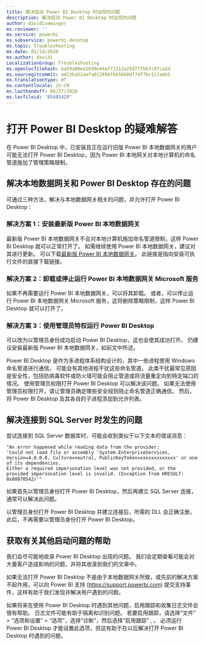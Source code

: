```yaml
---
title: 解决启动 Power BI Desktop 时出现的问题
description: 解决启动 Power BI Desktop 时出现的问题
author: davidiseminger
ms.reviewer: ''
ms.service: powerbi
ms.subservice: powerbi-desktop
ms.topic: troubleshooting
ms.date: 01/14/2020
ms.author: davidi
LocalizationGroup: Troubleshooting
ms.openlocfilehash: ba59a08ee1b50e44af71312a25d77fb67c8fca2d
ms.sourcegitcommit: a453ba52aafa012896f665660df7df7bc117ade5
ms.translationtype: HT
ms.contentlocale: zh-CN
ms.lasthandoff: 06/27/2020
ms.locfileid: "85485429"
---
```

# <a name="troubleshoot-opening-power-bi-desktop"></a>打开 Power BI Desktop 的疑难解答

在 Power BI Desktop 中，已安装且正在运行旧版 Power BI 本地数据网关的用户可能无法打开 Power BI Desktop，因为 Power BI 本地网关对本地计算机的命名管道施加了管理策略限制。

## <a name="resolve-issues-with-the-on-premises-data-gateway-and-power-bi-desktop"></a>解决本地数据网关和 Power BI Desktop 存在的问题

可通过三种方法，解决与本地数据网关相关的问题，并允许打开 Power BI Desktop：

### <a name="resolution-1-install-the-latest-version-of-power-bi-on-premises-data-gateway"></a>解决方案 1：安装最新版 Power BI 本地数据网关

最新版 Power BI 本地数据网关不会对本地计算机施加命名管道限制，这样 Power BI Desktop 就可以正常打开了。 如需继续使用 Power BI 本地数据网关，建议对其进行更新。 可以下载[最新版 Power BI 本地数据网关](https://go.microsoft.com/fwlink/?LinkId=698863)。 此链接是指向安装可执行文件的直接下载链接。

### <a name="resolution-2-uninstall-or-stop-the-power-bi-on-premises-data-gateway-microsoft-service"></a>解决方案 2：卸载或停止运行 Power BI 本地数据网关 Microsoft 服务

如果不再需要运行 Power BI 本地数据网关，可以将其卸载。 或者，可以停止运行 Power BI 本地数据网关 Microsoft 服务，这将删除策略限制，这样 Power BI Desktop 就可以打开了。

### <a name="resolution-3-run-power-bi-desktop-with-administrator-privilege"></a>解决方案 3：使用管理员特权运行 Power BI Desktop

可以改为以管理员身份成功启动 Power BI Desktop，这也会使其成功打开。 仍建议安装最新版 Power BI 本地数据网关，如前文中所述。

Power BI Desktop 是作为多进程体系结构设计的，其中一些进程使用 Windows 命名管道进行通信。 可能会有其他进程干扰这些命名管道。 此类干扰最常见原因是安全性，包括防病毒软件或防火墙可能会阻止管道或将流量重定向到特定端口的情况。 使用管理员权限打开 Power BI Desktop 可以解决该问题。 如果无法使用管理员权限打开，请让管理员确定哪些安全规则阻止命名管道正确通信。 然后，将 Power BI Desktop 及其各自的子进程添加到允许列表。

## <a name="resolve-issues-when-connecting-to-sql-server"></a>解决连接到 SQL Server 时发生的问题

尝试连接到 SQL Server 数据库时，可能会收到类似于以下文本的错误消息：

`"An error happened while reading data from the provider:`\
`'Could not load file or assembly 'System.EnterpriseServices, Version=4.0.0.0, Culture=neutral, PublicKeyToken=xxxxxxxxxxxxx' or one of its dependencies.`\
`Either a required impersonation level was not provided, or the provided impersonation level is invalid. (Exception from HRESULT: 0x80070542)'"`

如果首先以管理员身份打开 Power BI Desktop，然后再建立 SQL Server 连接，通常可以解决此问题。

以管理员身份打开 Power BI Desktop 并建立连接后，所需的 DLL 会正确注册。 此后，不再需要以管理员身份打开 Power BI Desktop。

## <a name="get-help-with-other-launch-issues"></a>获取有关其他启动问题的帮助

我们会尽可能地收录 Power BI Desktop 出现的问题。 我们会定期查看可能会对大量客户造成影响的问题，并将其收录到我们的文章中。

如果无法打开 Power BI Desktop 不是由于本地数据网关所致，或先前的解决方案不起作用，可以向 Power BI 支持 (<https://support.powerbi.com>) 提交支持事件，这样有助于我们发现并解决用户遇到的问题。

如果将来在使用 Power BI Desktop 时遇到其他问题，启用跟踪和收集日志文件会很有帮助。 日志文件可能有助于隔离和识别问题。 若要启用跟踪，请选择“文件” > “选项和设置” > “选项”，选择“诊断”，然后选择“启用跟踪”  , 。 必须运行 Power BI Desktop 才能设置此选项，但这有助于在以后解决打开 Power BI Desktop 时遇到的问题。
